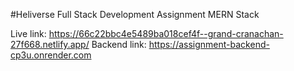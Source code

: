 #Heliverse Full Stack Development Assignment
MERN Stack

Live link: https://66c22bbc4e5489ba018cef4f--grand-cranachan-27f668.netlify.app/
Backend link: https://assignment-backend-cp3u.onrender.com
